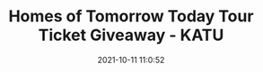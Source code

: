 ---
"title": "Homes of Tomorrow Today Tour Ticket Giveaway - KATU"
"date": "2021-10-11 11:0:52"
"feed_name": "GOOGLENEWSCONSTRUCTION"
"feed_website": "https://news.google.com/search?q=construction%2Bincident&hl=en-US&gl=US&ceid=US:en"
"feed_rss": "https://news.google.com/rss/search?q=construction%2Bincident&hl=en-US&gl=US&ceid=US:en"
"link": "https://katu.com/station/contests/homes-of-tomorrow-today-tour-ticket-giveaway"
"source": "{'href': 'https://katu.com', 'title': 'KATU'}"
"file": "_posts/2021-1-1-bbafa0caf66799a1cf55c507dd978cda44ac4244.md"
"accident": "1"
"drilling": "1"
"dead": "0"
"injured": "0"
"arrested": "0"
"place": "unknown place"
"where": "unknown site"
"causes": "unknown"
"place_uri": "unknown place"
---